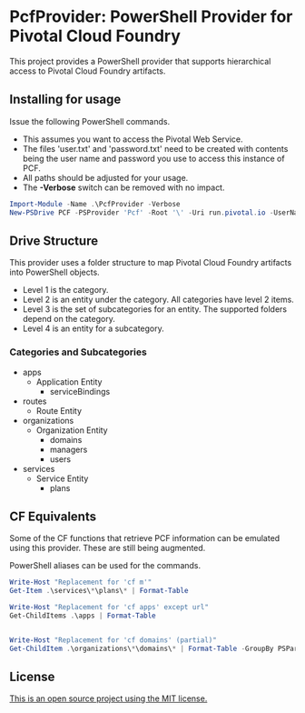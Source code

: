 
# PcfProvider: PowerShell Provider for Pivotal Cloud Foundry

This project provides a PowerShell provider that supports hierarchical access to Pivotal Cloud Foundry artifacts. 

## Installing for usage
Issue the following PowerShell commands.
* This assumes you want to access the Pivotal Web Service.
* The files 'user.txt' and 'password.txt' need to be created with contents being the user name and password you use to access this instance of PCF.
* All paths should be adjusted for your usage.
* The **-Verbose** switch can be removed with no impact.
```powershell
Import-Module -Name .\PcfProvider -Verbose
New-PSDrive PCF -PSProvider 'Pcf' -Root '\' -Uri run.pivotal.io -UserName (Get-Content 'user.txt') -Password (Get-Content 'password.txt')
```
## Drive Structure
This provider uses a folder structure to map Pivotal Cloud Foundry artifacts into PowerShell objects.
* Level 1 is the category.
* Level 2 is an entity under the category. All categories have level 2 items.
* Level 3 is the set of subcategories for an entity. The supported folders depend on the category.
* Level 4 is an entity for a subcategory.

### Categories and Subcategories
* apps
    * Application Entity
        * serviceBindings
* routes
    * Route Entity
* organizations
    * Organization Entity
        * domains
        * managers
        * users
* services
    * Service Entity
		* plans

## CF Equivalents
Some of the CF functions that retrieve PCF information can be emulated using this provider. These are still being augmented.

PowerShell aliases can be used for the commands.

```powershell
Write-Host "Replacement for 'cf m'"
Get-Item .\services\*\plans\* | Format-Table
```
```powershell
Write-Host "Replacement for 'cf apps' except url"
Get-ChildItems .\apps | Format-Table
```
```powershell

Write-Host "Replacement for 'cf domains' (partial)"
Get-ChildItem .\organizations\*\domains\* | Format-Table -GroupBy PSParentPath Name
```

## License
[This is an open source project using the MIT license.](docs/LICENSE.md)

